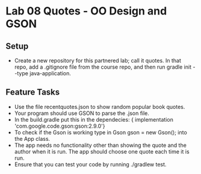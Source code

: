 # Lab 08 Quotes - OO Design and GSON
## Setup
* Create a new repository for this partnered lab; call it quotes. In that repo, add a .gitignore file from the course repo, and then run gradle init --type java-application.
## Feature Tasks
* Use the file recentquotes.json to show random popular book quotes.
* Your program should use GSON to parse the .json file.
* In the build.gradle put this in the dependecies: { implementation 'com.google.code.gson:gson:2.9.0'}
* To check if the Gson is working type in Gson gson = new Gson(); into the App class.
* The app needs no functionality other than showing the quote and the author when it is run. The app should choose one quote each time it is run.
* Ensure that you can test your code by running ./gradlew test.
